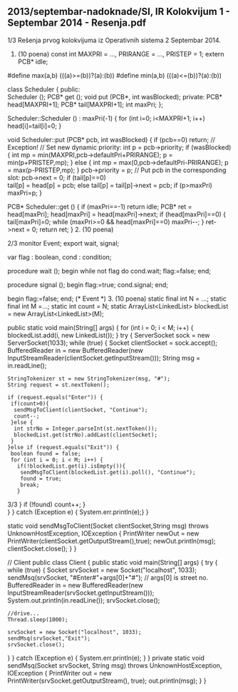 2013/septembar-nadoknade/SI, IR Kolokvijum 1 - Septembar 2014 - Resenja.pdf
--------------------------------------------------------------------------------


1/3 
Rešenja prvog kolokvijuma iz Operativnih sistema 2 
Septembar 2014. 
1. (10 poena) 
const int MAXPRI = ..., PRIRANGE = ..., PRISTEP = 1; 
extern PCB* idle; 
 
#define max(a,b) (((a)>=(b))?(a):(b)) 
#define min(a,b) (((a)<=(b))?(a):(b)) 
 
class Scheduler { 
public:  
  Scheduler (); 
  PCB* get (); 
  void put (PCB*, int wasBlocked); 
private: 
  PCB* head[MAXPRI+1]; 
  PCB* tail[MAXPRI+1]; 
  int maxPri; 
}; 
 
Scheduler::Scheduler () : maxPri(-1) { 
  for (int i=0; i<MAXPRI+1; i++) 
    head[i]=tail[i]=0; 
} 
 
void Scheduler::put (PCB* pcb, int wasBlocked) { 
  if (pcb==0) return; // Exception! 
  // Set new dynamic priority: 
  int p = pcb->priority; 
  if (wasBlocked) { 
    int mp = min(MAXPRI,pcb->defaultPri+PRIRANGE); 
    p = min(p+PRISTEP,mp); 
  } else { 
    int mp = max(0,pcb->defaultPri-PRIRANGE); 
    p = max(p-PRISTEP,mp); 
  } 
  pcb->priority = p; 
  // Put pcb in the corresponding slot: 
  pcb->next = 0; 
  if (tail[p]==0)  
    tail[p] = head[p] = pcb; 
  else 
    tail[p] = tail[p]->next = pcb; 
  if (p>maxPri) maxPri=p; 
} 
 
PCB* Scheduler::get () { 
  if (maxPri==-1) return idle; 
  PCB* ret = head[maxPri]; 
  head[maxPri] = head[maxPri]->next; 
  if (head[maxPri]==0) { 
    tail[maxPri]=0; 
    while (maxPri>=0 && head[maxPri]==0) maxPri--; 
  } 
  ret->next = 0; 
  return ret; 
} 
2. (10 poena) 

2/3 
monitor Event; 
  export wait, signal; 
 
  var flag : boolean, 
      cond : condition; 
 
  procedure wait (); 
  begin 
    while not flag do cond.wait; 
    flag:=false; 
  end; 
 
  procedure signal (); 
  begin 
    flag:=true; 
    cond.signal; 
  end; 
 
begin 
  flag:=false; 
end; (* Event *) 
3. (10 poena) 
 static final int N = ...; 
 static final int M =...; 
 static int count = N; 
 static ArrayList<LinkedList<Socket>> blockedList = new 
ArrayList<LinkedList<Socket>>(M); 
 
 public static void main(String[] args) { 
  for (int i = 0; i < M; i++) { 
   blockedList.add(i, new LinkedList<Socket>()); 
  } 
  try { 
   ServerSocket sock = new ServerSocket(1033); 
   while (true) { 
    Socket clientSocket = sock.accept(); 
    BufferedReader in = new BufferedReader(new 
InputStreamReader(clientSocket.getInputStream())); 
    String msg = in.readLine(); 
 
    StringTokenizer st = new StringTokenizer(msg, "#"); 
    String request = st.nextToken(); 
     
    if (request.equals("Enter")) { 
     if(count>0){    
      sendMsgToClient(clientSocket, "Continue"); 
      count--;      
     }else { 
      int strNo = Integer.parseInt(st.nextToken()); 
      blockedList.get(strNo).addLast(clientSocket); 
     } 
    }else if (request.equals("Exit")) { 
     boolean found = false; 
     for (int i = 0; i < M; i++) { 
       if(!blockedList.get(i).isEmpty()){ 
        sendMsgToClient(blockedList.get(i).poll(), "Continue"); 
        found = true; 
        break; 
       }        

3/3 
     } 
     if (!found) count++; 
    }      
   } 
  } catch (Exception e) { System.err.println(e);} 
 } 
 
 static void sendMsgToClient(Socket clientSocket,String msg) throws 
UnknownHostException, IOException { 
  PrintWriter newOut = new 
PrintWriter(clientSocket.getOutputStream(),true); 
  newOut.println(msg); 
  clientSocket.close(); 
 } 
} 
 
// Client 
public class Client { 
 public static void main(String[] args) { 
  try { 
   while (true) { 
    Socket srvSocket = new Socket("localhost", 1033); 
    sendMsq(srvSocket, "#Enter#"+args[0]+"#"); // args[0] is street no.  
    BufferedReader in = new BufferedReader(new 
InputStreamReader(srvSocket.getInputStream())); 
    System.out.println(in.readLine()); 
    srvSocket.close(); 
 
    //drive... 
    Thread.sleep(1000); 
     
    srvSocket = new Socket("localhost", 1033); 
    sendMsq(srvSocket,"Exit"); 
    srvSocket.close(); 
   } 
  } catch (Exception e) { 
   System.err.println(e); 
  } 
 } 
 private static void sendMsq(Socket srvSocket, String msg) throws 
UnknownHostException, IOException { 
  PrintWriter out = new PrintWriter(srvSocket.getOutputStream(), true); 
  out.println(msg); 
  } 
} 
 